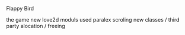 Flappy Bird

the game
new love2d moduls used
paralex scroling
new classes / third party
alocation / freeing


